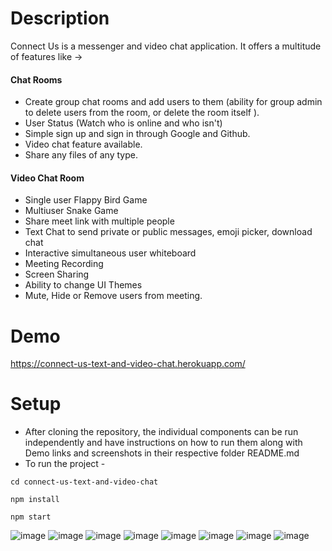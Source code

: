 # Description
Connect Us is a messenger and video chat application.
It offers a multitude of features like ->
#### Chat Rooms
- Create group chat rooms and add users to them (ability for group admin to delete users from the room, or delete the room itself ). 
- User Status (Watch who is online and who isn't)
- Simple sign up and sign in through Google and Github.
- Video chat feature available.
- Share any files of any type.
#### Video Chat Room 
- Single user Flappy Bird Game 
- Multiuser Snake Game
- Share meet link with multiple people
- Text Chat to send private or public messages, emoji picker, download chat
- Interactive simultaneous user whiteboard
- Meeting Recording
- Screen Sharing
- Ability to change UI Themes
- Mute, Hide or Remove users from meeting.

# Demo
https://connect-us-text-and-video-chat.herokuapp.com/

# Setup
- After cloning the repository, the individual components can be run independently and have instructions on how to run them along with Demo links and screenshots in their respective folder README.md
- To run the project - 
```
cd connect-us-text-and-video-chat
```
```
npm install
```
```
npm start
```

![image](https://user-images.githubusercontent.com/87208681/125492971-83f6a01d-3bde-47d6-8a6f-3e7ab24b84e0.png)
![image](https://user-images.githubusercontent.com/87208681/125492993-8c6f2687-3de0-4e91-9209-c618d6322c39.png)
![image](https://user-images.githubusercontent.com/87208681/125493007-c82d8675-c122-4d06-9e4b-86e7500a8e81.png)
![image](https://user-images.githubusercontent.com/87208681/125493113-f701c0f0-3631-4b9d-8bd2-b395d2ef889f.png)
![image](https://user-images.githubusercontent.com/87208681/125493138-a21a2bcc-7281-4aa7-8ae8-e4817a7bd605.png)
![image](https://user-images.githubusercontent.com/87208681/125493170-57856294-c134-4f0e-be02-53a609c0d995.png)
![image](https://user-images.githubusercontent.com/87208681/125493184-72837cbe-a248-4e07-b37e-d042a1cd250a.png)
![image](https://user-images.githubusercontent.com/87208681/125493213-c8a890db-3e45-4c59-8a9f-e478206122e1.png)
